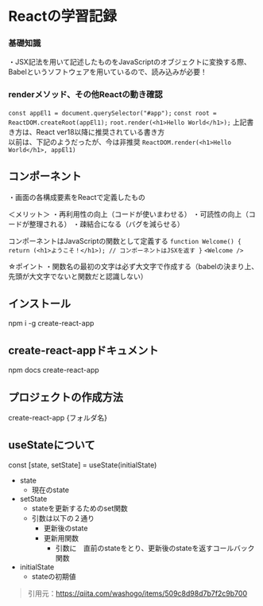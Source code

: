 # Reactの学習記録

### 基礎知識
・JSX記法を用いて記述したものをJavaScriptのオブジェクトに変換する際、
Babelというソフトウェアを用いているので、読み込みが必要！


### renderメソッド、その他Reactの動き確認
`const appEl1 = document.querySelector("#app");`
`const root = ReactDOM.createRoot(appEl1);`
`root.render(<h1>Hello World</h1>);`
上記書き方は、React ver18以降に推奨されている書き方<br>
以前は、下記のようだったが、今は非推奨
`ReactDOM.render(<h1>Hello World</h1>, appEl1)`

## コンポーネント
・画面の各構成要素をReactで定義したもの

＜メリット＞
・再利用性の向上（コードが使いまわせる）
・可読性の向上（コードが整理される）
・疎結合になる（バグを減らせる）

コンポーネントはJavaScriptの関数として定義する
`function Welcome() { return (<h1>ようこそ！</h1>); // コンポーネントはJSXを返す }`
`<Welcome />`

☆ポイント
・関数名の最初の文字は必ず大文字で作成する（babelの決まり上、先頭が大文字でないと関数だと認識しない）

## インストール
npm i -g create-react-app

## create-react-appドキュメント
npm docs create-react-app

## プロジェクトの作成方法
create-react-app {フォルダ名}


## useStateについて
const [state, setState] = useState(initialState)
* state
    * 現在のstate
* setState
    * stateを更新するためのset関数
    * 引数は以下の２通り
        * 更新後のstate
        * 更新用関数
            * 引数に　直前のstateをとり、更新後のstateを返すコールバック関数
* initialState
    * stateの初期値

> 引用元：https://qiita.com/washogo/items/509c8d98d7b7f2c9b700


